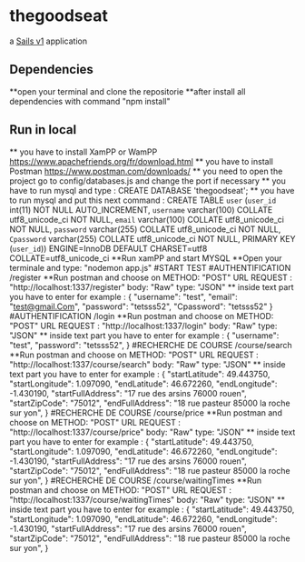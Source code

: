 # thegoodseat

a [Sails v1](https://sailsjs.com) application

## Dependencies
 **open your terminal and clone the repositorie
 **after install all dependencies with command "npm install"
## Run in local
  ** you have to install XamPP or WamPP https://www.apachefriends.org/fr/download.html
  ** you have to install Postman https://www.postman.com/downloads/
  ** you need to open the project go to config/databases.js and change the port if necessary
  ** you have to run mysql and type : CREATE DATABASE 'thegoodseat';
  ** you have to run mysql and put this next command : CREATE TABLE `user` (`user_id` int(11) NOT NULL AUTO_INCREMENT,
                                                              `username` varchar(100) COLLATE utf8_unicode_ci NOT NULL,
                                                               `email` varchar(100) COLLATE utf8_unicode_ci NOT NULL,
                                                               `password` varchar(255) COLLATE utf8_unicode_ci NOT NULL,
                                                               `Cpassword` varchar(255) COLLATE utf8_unicode_ci NOT NULL,
                                              PRIMARY KEY (`user_id`)) ENGINE=InnoDB DEFAULT CHARSET=utf8 COLLATE=utf8_unicode_ci
  **Run xamPP and start MYSQL
  **Open your terminale and type: "nodemon app.js"
#START TEST
   #AUTHENTIFICATION /register
    **Run postman and choose on METHOD: "POST"
                                URL REQUEST : "http://localhost:1337/register"
                                body: "Raw"
                                type: "JSON"
    ** inside text part you have to enter for example :
                                              {
                                              "username": "test",
                                              "email": "test@gmail.Com",
                                              "password": "tetsss52",
                                              "Cpassword": "tetsss52"
                                              }
   #AUTHENTIFICATION /login
    **Run postman and choose on METHOD: "POST"
                                URL REQUEST : "http://localhost:1337/login"
                                body: "Raw"
                                type: "JSON"
    ** inside text part you have to enter for example :
                                              {
                                              "username": "test",
                                              "password": "tetsss52",
                                              }
    #RECHERCHE DE COURSE /course/search
    **Run postman and choose on METHOD: "POST"
                                URL REQUEST : "http://localhost:1337/course/search"
                                body: "Raw"
                                type: "JSON"
    ** inside text part you have to enter for example :
                                              {
                                                "startLatitude": 49.443750,
                                                "startLongitude": 1.097090,
                                                "endLatitude": 46.672260,
                                                "endLongitude": -1.430190,
                                                "startFullAddress": "17 rue des arsins 76000 rouen",
                                                "startZipCode": "75012",
                                                "endFullAddress": "18 rue pasteur 85000 la roche sur yon",
                                               }
      #RECHERCHE DE COURSE /course/price
          **Run postman and choose on METHOD: "POST"
                                      URL REQUEST : "http://localhost:1337/course/price"
                                      body: "Raw"
                                      type: "JSON"
          ** inside text part you have to enter for example :
                                                    {
                                                      "startLatitude": 49.443750,
                                                      "startLongitude": 1.097090,
                                                      "endLatitude": 46.672260,
                                                      "endLongitude": -1.430190,
                                                      "startFullAddress": "17 rue des arsins 76000 rouen",
                                                      "startZipCode": "75012",
                                                      "endFullAddress": "18 rue pasteur 85000 la roche sur yon",
                                                     }
        #RECHERCHE DE COURSE /course/waitingTimes
          **Run postman and choose on METHOD: "POST"
                                      URL REQUEST : "http://localhost:1337/course/waitingTimes"
                                      body: "Raw"
                                      type: "JSON"
          ** inside text part you have to enter for example :
                                                    {
                                                      "startLatitude": 49.443750,
                                                      "startLongitude": 1.097090,
                                                      "endLatitude": 46.672260,
                                                      "endLongitude": -1.430190,
                                                      "startFullAddress": "17 rue des arsins 76000 rouen",
                                                      "startZipCode": "75012",
                                                      "endFullAddress": "18 rue pasteur 85000 la roche sur yon",
                                                     }
